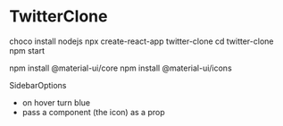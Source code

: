 # TwitterClone
 
choco install nodejs
npx create-react-app twitter-clone
cd twitter-clone
npm start

npm install @material-ui/core
npm install @material-ui/icons


SidebarOptions
* on hover turn blue 
* pass a component (the icon) as a  prop
